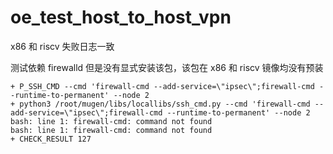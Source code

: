 # oe_test_host_to_host_vpn

x86 和 riscv 失败日志一致

测试依赖 firewalld 但是没有显式安装该包，该包在 x86 和 riscv 镜像均没有预装

```
+ P_SSH_CMD --cmd 'firewall-cmd --add-service=\"ipsec\";firewall-cmd --runtime-to-permanent' --node 2
+ python3 /root/mugen/libs/locallibs/ssh_cmd.py --cmd 'firewall-cmd --add-service=\"ipsec\";firewall-cmd --runtime-to-permanent' --node 2
bash: line 1: firewall-cmd: command not found
bash: line 1: firewall-cmd: command not found
+ CHECK_RESULT 127
```

